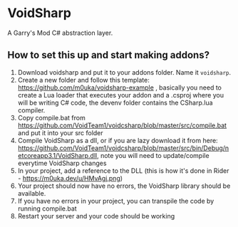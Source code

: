 # VoidSharp
A Garry's Mod C# abstraction layer.

## How to set this up and start making addons?
1. Download voidsharp and put it to your addons folder. Name it `voidsharp`.
2. Create a new folder and follow this template: https://github.com/m0uka/voidsharp-example , basically you need to create a Lua loader that executes your addon and a .csproj where you will be writing C# code, the devenv folder contains the CSharp.lua compiler.
3. Copy compile.bat from https://github.com/VoidTeam1/voidcsharp/blob/master/src/compile.bat and put it into your src folder
4. Compile VoidSharp as a dll, or if you are lazy download it from here: https://github.com/VoidTeam1/voidcsharp/blob/master/src/bin/Debug/netcoreapp3.1/VoidSharp.dll, note you will need to update/compile everytime VoidSharp changes
5. In your project, add a reference to the DLL (this is how it's done in Rider - https://m0uka.dev/u/HMvAgj.png)
6. Your project should now have no errors, the VoidSharp library should be available.
7. If you have no errors in your project, you can transpile the code by running compile.bat
8. Restart your server and your code should be working
